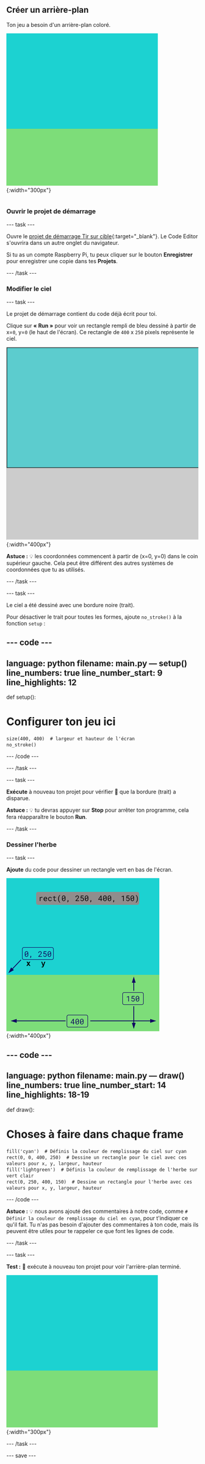 ## Créer un arrière-plan

<div style="display: flex; flex-wrap: wrap">
<div style="flex-basis: 200px; flex-grow: 1; margin-right: 15px;">
Ton jeu a besoin d'un arrière-plan coloré.
</div>
<div>

![La zone de sortie avec un rectangle de couleur ciel au-dessus d'un rectangle de couleur herbe pour créer l'arrière-plan.](images/background.png){:width="300px"}

</div>
</div>

### Ouvrir le projet de démarrage

--- task ---

Ouvre le [projet de démarrage Tir sur cible](https://editor.raspberrypi.org/fr-FR/projects/target-practice-starter){:target="_blank"}. Le Code Editor s'ouvrira dans un autre onglet du navigateur.

Si tu as un compte Raspberry Pi, tu peux cliquer sur le bouton **Enregistrer** pour enregistrer une copie dans tes **Projets**.

--- /task ---

### Modifier le ciel

--- task ---

Le projet de démarrage contient du code déjà écrit pour toi.

Clique sur **« Run »** pour voir un rectangle rempli de bleu dessiné à partir de x=`0`, y=`0` (le haut de l'écran). Ce rectangle de `400` x `250` pixels représente le ciel.

![Un rectangle bleu entouré d'une bordure noire, au-dessus d'un rectangle gris. Le coin supérieur gauche du canevas est marqué par x=0, y=0 c'est l'origine du rectangle. La largeur est surlignée à 400 et la hauteur à 250. Le code rect(0, 0, 400, 250) s'affiche.](images/sky_stroke.png){:width="400px"}

**Astuce :** 💡 les coordonnées commencent à partir de (x=0, y=0) dans le coin supérieur gauche. Cela peut être différent des autres systèmes de coordonnées que tu as utilisés.

--- /task ---

--- task ---

Le ciel a été dessiné avec une bordure noire (trait).

Pour désactiver le trait pour toutes les formes, ajoute `no_stroke()` à la fonction `setup` :

--- code ---
---
language: python
filename: main.py — setup()
line_numbers: true
line_number_start: 9
line_highlights: 12
---
def setup():
# Configurer ton jeu ici

    size(400, 400)  # largeur et hauteur de l'écran
    no_stroke()

--- /code ---

--- /task ---

--- task ---

**Exécute** à nouveau ton projet pour vérifier 👀 que la bordure (trait) a disparue.

**Astuce :** 💡 tu devras appuyer sur **Stop** pour arrêter ton programme, cela fera réapparaître le bouton **Run**.

--- /task ---

### Dessiner l'herbe

--- task ---

**Ajoute** du code pour dessiner un rectangle vert en bas de l'écran.

![La zone de sortie avec un rectangle de couleur ciel au-dessus d'un rectangle de couleur herbe pour créer l'arrière-plan. Le coin supérieur gauche du rectangle est marqué x=0, y=250 ; c'est l'origine du rectangle. La largeur est surlignée à 400 et la hauteur à 150. Le code rect(0, 0, 400, 250) s'affiche.](images/green-grass.png){:width="400px"}

--- code ---
---
language: python
filename: main.py — draw()
line_numbers: true
line_number_start: 14
line_highlights: 18-19
---
def draw():
# Choses à faire dans chaque frame

    fill('cyan')  # Définis la couleur de remplissage du ciel sur cyan
    rect(0, 0, 400, 250)  # Dessine un rectangle pour le ciel avec ces valeurs pour x, y, largeur, hauteur
    fill('lightgreen')  # Définis la couleur de remplissage de l'herbe sur vert clair
    rect(0, 250, 400, 150)  # Dessine un rectangle pour l'herbe avec ces valeurs pour x, y, largeur, hauteur

--- /code ---

**Astuce :** 💡 nous avons ajouté des commentaires à notre code, comme `# Définir la couleur de remplissage du ciel en cyan`, pour t'indiquer ce qu'il fait. Tu n'as pas besoin d'ajouter des commentaires à ton code, mais ils peuvent être utiles pour te rappeler ce que font les lignes de code.

--- /task ---

--- task ---

**Test :** 🔄 exécute à nouveau ton projet pour voir l'arrière-plan terminé.

![La zone de sortie avec un rectangle de couleur ciel au-dessus d'un rectangle de couleur herbe pour créer l'arrière-plan.](images/background.png){:width="300px"}

--- /task ---

--- save ---
